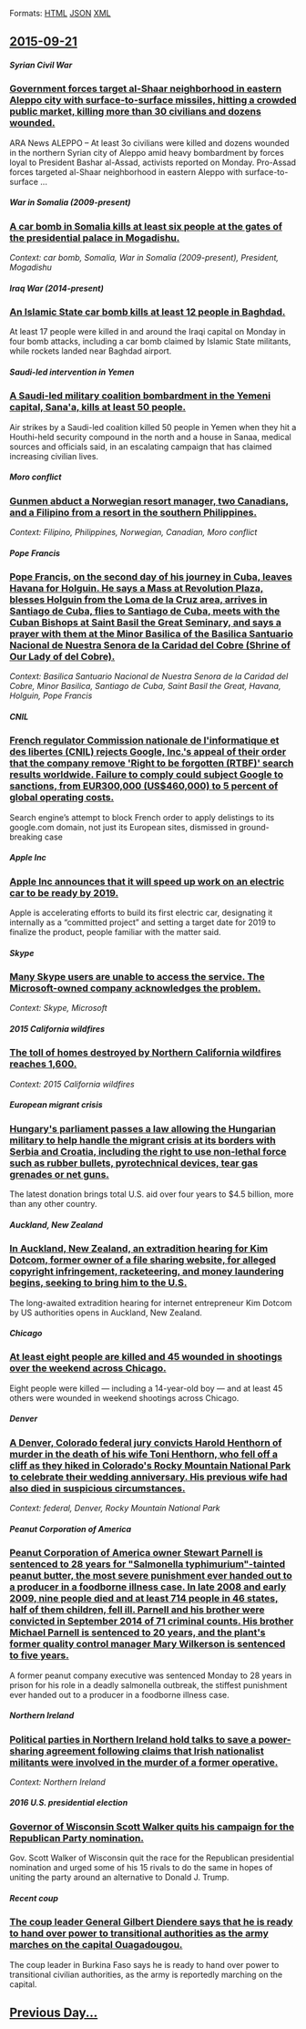 
Formats: [HTML](2015/09/21/index.html)  [JSON](2015/09/21/index.json)  [XML](2015/09/21/index.xml)  

## [2015-09-21](/news/2015/09/21/index.md)

##### Syrian Civil War
### [Government forces target al-Shaar neighborhood in eastern Aleppo city with surface-to-surface missiles, hitting a crowded public market, killing more than 30 civilians and dozens wounded. ](/news/2015/09/21/government-forces-target-al-shaar-neighborhood-in-eastern-aleppo-city-with-surface-to-surface-missiles-hitting-a-crowded-public-market-kil.md)
ARA News ALEPPO – At least 3o civilians were killed and dozens wounded in the northern Syrian city of Aleppo amid heavy bombardment by forces loyal to President Bashar al-Assad, activists reported on Monday. Pro-Assad forces targeted al-Shaar neighborhood in eastern Aleppo with surface-to-surface ...

##### War in Somalia (2009-present)
### [A car bomb in Somalia kills at least six people at the gates of the presidential palace in Mogadishu. ](/news/2015/09/21/a-car-bomb-in-somalia-kills-at-least-six-people-at-the-gates-of-the-presidential-palace-in-mogadishu.md)
_Context: car bomb, Somalia, War in Somalia (2009-present), President, Mogadishu_

##### Iraq War (2014-present)
### [An Islamic State car bomb kills at least 12 people in Baghdad. ](/news/2015/09/21/an-islamic-state-car-bomb-kills-at-least-12-people-in-baghdad.md)
At least 17 people were killed in and around the Iraqi capital on Monday in four bomb attacks, including a car bomb claimed by Islamic State militants, while rockets landed near Baghdad airport.

##### Saudi-led intervention in Yemen
### [A Saudi-led military coalition bombardment in the Yemeni capital, Sana'a, kills at least 50 people. ](/news/2015/09/21/a-saudi-led-military-coalition-bombardment-in-the-yemeni-capital-sana-a-kills-at-least-50-people.md)
Air strikes by a Saudi-led coalition killed 50 people in Yemen when they hit a Houthi-held security compound in the north and a house in Sanaa, medical sources and officials said, in an escalating campaign that has claimed increasing civilian lives.

##### Moro conflict
### [Gunmen abduct a Norwegian resort manager, two Canadians, and a Filipino from a resort in the southern Philippines. ](/news/2015/09/21/gunmen-abduct-a-norwegian-resort-manager-two-canadians-and-a-filipino-from-a-resort-in-the-southern-philippines.md)
_Context: Filipino, Philippines, Norwegian, Canadian, Moro conflict_

##### Pope Francis
### [Pope Francis, on the second day of his journey in Cuba, leaves Havana for Holguin. He says a Mass at Revolution Plaza, blesses Holguin from the Loma de la Cruz area, arrives in Santiago de Cuba, flies to Santiago de Cuba, meets with the Cuban Bishops at Saint Basil the Great Seminary, and says a prayer with them at the Minor Basilica of the Basilica Santuario Nacional de Nuestra Senora de la Caridad del Cobre (Shrine of Our Lady of del Cobre). ](/news/2015/09/21/pope-francis-on-the-second-day-of-his-journey-in-cuba-leaves-havana-for-holguin-he-says-a-mass-at-revolution-plaza-blesses-holguin-from.md)
_Context: Basilica Santuario Nacional de Nuestra Senora de la Caridad del Cobre, Minor Basilica, Santiago de Cuba, Saint Basil the Great, Havana, Holguin, Pope Francis_

##### CNIL
### [French regulator Commission nationale de l'informatique et des libertes (CNIL) rejects Google, Inc.'s appeal of their order that the company remove 'Right to be forgotten (RTBF)' search results worldwide. Failure to comply could subject Google to sanctions, from EUR300,000 (US$460,000) to 5 percent of global operating costs. ](/news/2015/09/21/french-regulator-commission-nationale-de-l-informatique-et-des-liberta-c-s-cnil-rejects-google-inc-s-appeal-of-their-order-that-the-compan.md)
Search engine’s attempt to block French order to apply delistings to its google.com domain, not just its European sites, dismissed in ground-breaking case

##### Apple Inc
### [Apple Inc announces that it will speed up work on an electric car to be ready by 2019. ](/news/2015/09/21/apple-inc-announces-that-it-will-speed-up-work-on-an-electric-car-to-be-ready-by-2019.md)
Apple is accelerating efforts to build its first electric car, designating it internally as a “committed project” and setting a target date for 2019 to finalize the product, people familiar with the matter said.

##### Skype
### [Many Skype users are unable to access the service. The Microsoft-owned company acknowledges the problem. ](/news/2015/09/21/many-skype-users-are-unable-to-access-the-service-the-microsoft-owned-company-acknowledges-the-problem.md)
_Context: Skype, Microsoft_

##### 2015 California wildfires
### [The toll of homes destroyed by Northern California wildfires reaches 1,600. ](/news/2015/09/21/the-toll-of-homes-destroyed-by-northern-california-wildfires-reaches-1-600.md)
_Context: 2015 California wildfires_

##### European migrant crisis
### [Hungary's parliament passes a law allowing the Hungarian military to help handle the migrant crisis at its borders with Serbia and Croatia, including the right to use non-lethal force such as rubber bullets, pyrotechnical devices, tear gas grenades or net guns. ](/news/2015/09/21/hungary-s-parliament-passes-a-law-allowing-the-hungarian-military-to-help-handle-the-migrant-crisis-at-its-borders-with-serbia-and-croatia.md)
The latest donation brings total U.S. aid over four years to $4.5 billion, more than any other country.

##### Auckland, New Zealand
### [In Auckland, New Zealand, an extradition hearing for Kim Dotcom, former owner of a file sharing website, for alleged copyright infringement, racketeering, and money laundering begins, seeking to bring him to the U.S. ](/news/2015/09/21/in-auckland-new-zealand-an-extradition-hearing-for-kim-dotcom-former-owner-of-a-file-sharing-website-for-alleged-copyright-infringement.md)
The long-awaited extradition hearing for internet entrepreneur Kim Dotcom by US authorities opens in Auckland, New Zealand.

##### Chicago
### [At least eight people are killed and 45 wounded in shootings over the weekend across Chicago. ](/news/2015/09/21/at-least-eight-people-are-killed-and-45-wounded-in-shootings-over-the-weekend-across-chicago.md)
Eight people were killed — including a 14-year-old boy — and at least 45 others were wounded in weekend shootings across Chicago.

##### Denver
### [A Denver, Colorado federal jury convicts Harold Henthorn of murder in the death of his wife Toni Henthorn, who fell off a cliff as they hiked in Colorado's Rocky Mountain National Park to celebrate their wedding anniversary. His previous wife had also died in suspicious circumstances. ](/news/2015/09/21/a-denver-colorado-federal-jury-convicts-harold-henthorn-of-murder-in-the-death-of-his-wife-toni-henthorn-who-fell-off-a-cliff-as-they-hike.md)
_Context: federal, Denver, Rocky Mountain National Park_

##### Peanut Corporation of America
### [Peanut Corporation of America owner Stewart Parnell is sentenced to 28 years for "Salmonella typhimurium"-tainted peanut butter, the most severe punishment ever handed out to a producer in a foodborne illness case. In late 2008 and early 2009, nine people died and at least 714 people in 46 states, half of them children, fell ill. Parnell and his brother were convicted in September 2014 of 71 criminal counts. His brother Michael Parnell is sentenced to 20 years, and the plant's former quality control manager Mary Wilkerson is sentenced to five years. ](/news/2015/09/21/peanut-corporation-of-america-owner-stewart-parnell-is-sentenced-to-28-years-for-salmonella-typhimurium-tainted-peanut-butter-the-most-se.md)
A former peanut company executive was sentenced Monday to 28 years in prison for his role in a deadly salmonella outbreak, the stiffest punishment ever handed out to a producer in a foodborne illness case.

##### Northern Ireland
### [Political parties in Northern Ireland hold talks to save a power-sharing agreement following claims that Irish nationalist militants were involved in the murder of a former operative. ](/news/2015/09/21/political-parties-in-northern-ireland-hold-talks-to-save-a-power-sharing-agreement-following-claims-that-irish-nationalist-militants-were-in.md)
_Context: Northern Ireland_

##### 2016 U.S. presidential election
### [Governor of Wisconsin Scott Walker quits his campaign for the Republican Party nomination. ](/news/2015/09/21/governor-of-wisconsin-scott-walker-quits-his-campaign-for-the-republican-party-nomination.md)
Gov. Scott Walker of Wisconsin quit the race for the Republican presidential nomination and urged some of his 15 rivals to do the same in hopes of uniting the party around an alternative to Donald J. Trump.

##### Recent coup
### [The coup leader General Gilbert Diendere says that he is ready to hand over power to transitional authorities as the army marches on the capital Ouagadougou. ](/news/2015/09/21/the-coup-leader-general-gilbert-dienda-c-ra-c-says-that-he-is-ready-to-hand-over-power-to-transitional-authorities-as-the-army-marches-on-the-c.md)
The coup leader in Burkina Faso says he is ready to hand over power to transitional civilian authorities, as the army is reportedly marching on the capital.

## [Previous Day...](/news/2015/09/20/index.md)

